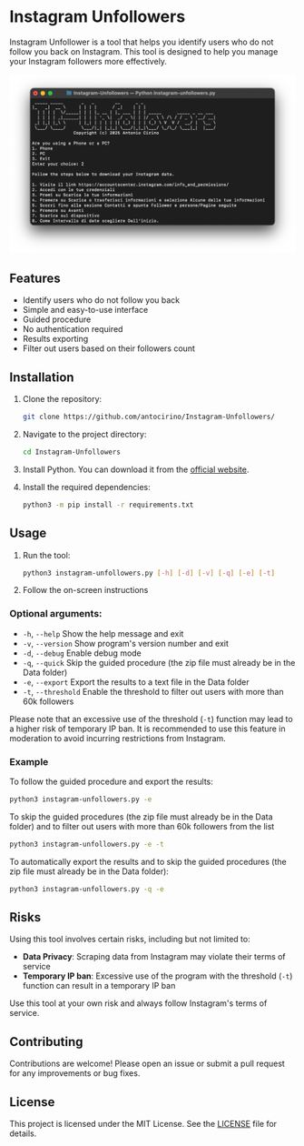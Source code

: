 # Instagram Unfollowers
Instagram Unfollower is a tool that helps you identify users who do not follow you back on Instagram. This tool is designed to help you manage your Instagram followers more effectively.

![Instagram Unfollowers Screenshot](screenshot.png)

## Features
- Identify users who do not follow you back
- Simple and easy-to-use interface
- Guided procedure
- No authentication required
- Results exporting
- Filter out users based on their followers count

## Installation
1. Clone the repository:
    ```bash
    git clone https://github.com/antocirino/Instagram-Unfollowers/
    ```
2. Navigate to the project directory:
    ```bash
    cd Instagram-Unfollowers
    ```
3. Install Python. You can download it from the [official website](https://python.org/downloads/).

4. Install the required dependencies:
    ```bash
    python3 -m pip install -r requirements.txt
    ```

## Usage
1. Run the tool:
    ```bash
    python3 instagram-unfollowers.py [-h] [-d] [-v] [-q] [-e] [-t]
    ```
2. Follow the on-screen instructions

### Optional arguments:
- `-h`, `--help`     Show the help message and exit
- `-v`, `--version`  Show program's version number and exit
- `-d`, `--debug`    Enable debug mode
- `-q`, `--quick`    Skip the guided procedure (the zip file must already be in the Data folder)
- `-e`, `--export`   Export the results to a text file in the Data folder
- `-t`, `--threshold`   Enable the threshold to filter out users with more than 60k followers

Please note that an excessive use of the threshold (`-t`) function may lead to a higher risk of temporary IP ban. It is recommended to use this feature in moderation to avoid incurring restrictions from Instagram.

### Example
To follow the guided procedure and export the results:
```bash
python3 instagram-unfollowers.py -e
```
To skip the guided procedures (the zip file must already be in the Data folder) and to filter out users with more than 60k followers from the list
```bash
python3 instagram-unfollowers.py -e -t
```
To automatically export the results and to skip the guided procedures (the zip file must already be in the Data folder):
```bash
python3 instagram-unfollowers.py -q -e
```

## Risks
Using this tool involves certain risks, including but not limited to:
- **Data Privacy**: Scraping data from Instagram may violate their terms of service
- **Temporary IP ban**: Excessive use of the program with the threshold (`-t`) function can result in a temporary IP ban

Use this tool at your own risk and always follow Instagram's terms of service.

## Contributing
Contributions are welcome! Please open an issue or submit a pull request for any improvements or bug fixes.

## License
This project is licensed under the MIT License. See the [LICENSE](LICENSE) file for details.

